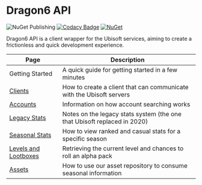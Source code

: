 # Dragon6 API
![NuGet Publishing](https://github.com/dragonfruitnetwork/dragon6-api/workflows/Publish/badge.svg)
[![Codacy Badge](https://api.codacy.com/project/badge/Grade/b9aeacb9dd754f4a8bc50fb3498958ab)](https://www.codacy.com/gh/dragonfruitnetwork/dragon6-api)
[![NuGet](https://img.shields.io/nuget/v/DragonFruit.Six.Api)](https://www.nuget.org/packages/DragonFruit.Six.Api/)

Dragon6 API is a client wrapper for the Ubisoft services, aiming to create a frictionless and quick development experience.

| Page                                                    | Description                                                              |
|---------------------------------------------------------|--------------------------------------------------------------------------|
| Getting Started                                         | A quick guide for getting started in a few minutes                       |
| [Clients](./developers/clients)                         | How to create a client that can communicate with the Ubisoft servers     |
| [Accounts](./developers/accounts)                       | Information on how account searching works                               |
| [Legacy Stats](./developers/legacy)                     | Notes on the legacy stats system (the one that Ubisoft replaced in 2020) |
| [Seasonal Stats](./developers/seasonal)                 | How to view ranked and casual stats for a specific season                |
| [Levels and Lootboxes](./developers/levels)             | Retrieving the current level and chances to roll an alpha pack           |
| [Assets](./developers/assets)                           | How to use our asset repository to consume seasonal information          |
